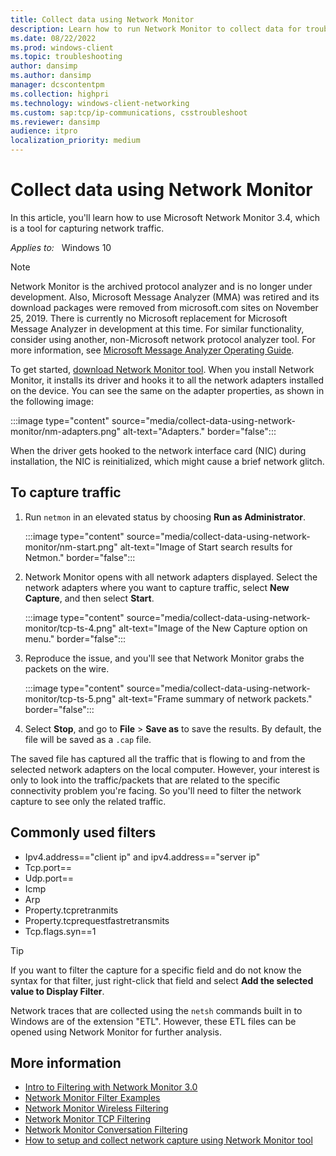 ```yaml
---
title: Collect data using Network Monitor
description: Learn how to run Network Monitor to collect data for troubleshooting TCP/IP connectivity.
ms.date: 08/22/2022
ms.prod: windows-client
ms.topic: troubleshooting
author: dansimp
ms.author: dansimp
manager: dcscontentpm
ms.collection: highpri
ms.technology: windows-client-networking
ms.custom: sap:tcp/ip-communications, csstroubleshoot
ms.reviewer: dansimp
audience: itpro
localization_priority: medium
---
```

# Collect data using Network Monitor

In this article, you'll learn how to use Microsoft Network Monitor 3.4, which is a tool for capturing network traffic.

_Applies to:_ &nbsp; Windows 10

> [!NOTE]
> Network Monitor is the archived protocol analyzer and is no longer under development. Also, Microsoft Message Analyzer (MMA) was retired and its download packages were removed from microsoft.com sites on November 25, 2019. There is currently no Microsoft replacement for Microsoft Message Analyzer in development at this time.  For similar functionality, consider using another, non-Microsoft network protocol analyzer tool. For more information, see [Microsoft Message Analyzer Operating Guide](/message-analyzer/microsoft-message-analyzer-operating-guide).

To get started, [download Network Monitor tool](https://www.microsoft.com/download/details.aspx?id=4865). When you install Network Monitor, it installs its driver and hooks it to all the network adapters installed on the device. You can see the same on the adapter properties, as shown in the following image:

:::image type="content" source="media/collect-data-using-network-monitor/nm-adapters.png" alt-text="Adapters." border="false":::

When the driver gets hooked to the network interface card (NIC) during installation, the NIC is reinitialized, which might cause a brief network glitch.

## To capture traffic

1. Run `netmon` in an elevated status by choosing **Run as Administrator**.

    :::image type="content" source="media/collect-data-using-network-monitor/nm-start.png" alt-text="Image of Start search results for Netmon." border="false":::

2. Network Monitor opens with all network adapters displayed. Select the network adapters where you want to capture traffic, select **New Capture**, and then select **Start**.

    :::image type="content" source="media/collect-data-using-network-monitor/tcp-ts-4.png" alt-text="Image of the New Capture option on menu." border="false":::

3. Reproduce the issue, and you'll see that Network Monitor grabs the packets on the wire.

    :::image type="content" source="media/collect-data-using-network-monitor/tcp-ts-5.png" alt-text="Frame summary of network packets." border="false":::

4. Select **Stop**, and go to **File** > **Save as** to save the results. By default, the file will be saved as a `.cap` file.

The saved file has captured all the traffic that is flowing to and from the selected network adapters on the local computer. However, your interest is only to look into the traffic/packets that are related to the specific connectivity problem you're facing. So you'll need to filter the network capture to see only the related traffic.

## Commonly used filters

- Ipv4.address=="client ip" and ipv4.address=="server ip"
- Tcp.port==
- Udp.port==
- Icmp
- Arp
- Property.tcpretranmits
- Property.tcprequestfastretransmits
- Tcp.flags.syn==1

> [!TIP]
> If you want to filter the capture for a specific field and do not know the syntax for that filter, just right-click that field and select **Add the selected value to Display Filter**.

Network traces that are collected using the `netsh` commands built in to Windows are of the extension "ETL". However, these ETL files can be opened using Network Monitor for further analysis.

## More information

- [Intro to Filtering with Network Monitor 3.0](/archive/blogs/netmon/intro-to-filtering-with-network-monitor-3-0)
- [Network Monitor Filter Examples](https://blogs.technet.microsoft.com/rmilne/2016/08/11/network-monitor-filter-examples/)
- [Network Monitor Wireless Filtering](https://social.technet.microsoft.com/wiki/contents/articles/1900.network-monitor-wireless-filtering.aspx)
- [Network Monitor TCP Filtering](https://social.technet.microsoft.com/wiki/contents/articles/1134.network-monitor-tcp-filtering.aspx)
- [Network Monitor Conversation Filtering](https://social.technet.microsoft.com/wiki/contents/articles/1829.network-monitor-conversation-filtering.aspx)
- [How to setup and collect network capture using Network Monitor tool](/archive/blogs/msindiasupp/how-to-setup-and-collect-network-capture-using-network-monitor-tool)
